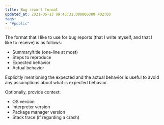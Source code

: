 ```yaml
---
title: Bug report format
updated_at: 2021-05-13 09:45:31.000000000 +02:00
tags:
- "#public"
---
```



The format that I like to use for bug reports (that I write myself, and that I like to receive) is as follows:

* Summary/title (one-line at most)
* Steps to reproduce
* Expected behavior
* Actual behavior

Explicitly mentioning the expected and the actual behavior is useful to avoid any assumptions about what is expected behavior.

Optionally, provide context:

* OS version
* Interpreter version
* Package manager version
* Stack trace (if regarding a crash)